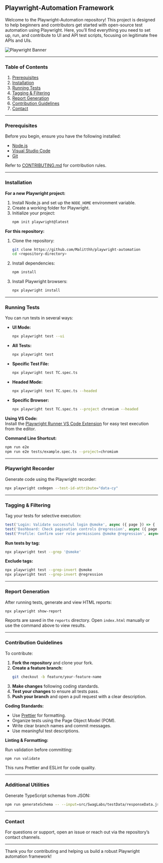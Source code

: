 ## Playwright-Automation Framework

Welcome to the Playwright-Automation repository! This project is designed to help beginners and contributors get started with open-source test automation using Playwright. Here, you’ll find everything you need to set up, run, and contribute to UI and API test scripts, focusing on legitimate free APIs and UIs.

![Playwright Banner](./playwright-banner.png)

---

### Table of Contents

1. [Prerequisites](#prerequisites)
2. [Installation](#installation)
3. [Running Tests](#running-tests)
4. [Tagging & Filtering](#tagging--filtering)
5. [Report Generation](#report-generation)
6. [Contribution Guidelines](#contribution-guidelines)
7. [Contact](#contact)

---

### Prerequisites

Before you begin, ensure you have the following installed:

- [Node.js](https://nodejs.org/)
- [Visual Studio Code](https://code.visualstudio.com/)
- [Git](https://git-scm.com/)

Refer to [CONTRIBUTING.md](https://github.com/Malitthh/playwright-automation/blob/main/CONTRIBUTING.md) for contribution rules.

---

### Installation

**For a new Playwright project:**

1. Install Node.js and set up the `NODE_HOME` environment variable.
2. Create a working folder for Playwright.
3. Initialize your project:
   ```bash
   npm init playwright@latest
   ```

**For this repository:**

1. Clone the repository:
   ```bash
   git clone https://github.com/Malitthh/playwright-automation
   cd <repository-directory>
   ```
2. Install dependencies:
   ```bash
   npm install
   ```
3. Install Playwright browsers:
   ```bash
   npx playwright install
   ```

---

### Running Tests

You can run tests in several ways:

- **UI Mode:**  
  ```bash
  npx playwright test --ui
  ```
- **All Tests:**  
  ```bash
  npx playwright test
  ```
- **Specific Test File:**  
  ```bash
  npx playwright test TC.spec.ts
  ```
- **Headed Mode:**  
  ```bash
  npx playwright test TC.spec.ts --headed
  ```
- **Specific Browser:**  
  ```bash
  npx playwright test TC.spec.ts --project chromium --headed
  ```

**Using VS Code:**  
Install the [Playwright Runner VS Code Extension](https://marketplace.visualstudio.com/items?itemName=ortoni.ortoni) for easy test execution from the editor.

**Command Line Shortcut:**  
```bash
npm run e2e
npm run e2e tests/example.spec.ts --project=chromium
```

---

### Playwright Recorder

Generate code using the Playwright recorder:
```bash
npx playwright codegen --test-id-attribute="data-cy"
```

---

### Tagging & Filtering

Tag your tests for selective execution:

```js
test('Login: Validate successful login @smoke', async ({ page }) => { ... });
test('Dashboard: Check pagination controls @regression', async ({ page }) => { ... });
test('Profile: Confirm user role permissions @smoke @regression', async ({ page }) => { ... });
```

**Run tests by tag:**
```bash
npx playwright test --grep '@smoke'
```

**Exclude tags:**
```bash
npx playwright test --grep-invert @smoke
npx playwright test --grep-invert @regression
```

---

### Report Generation

After running tests, generate and view HTML reports:

```bash
npx playwright show-report
```

Reports are saved in the `reports` directory. Open `index.html` manually or use the command above to view results.

---

### Contribution Guidelines

To contribute:

1. **Fork the repository** and clone your fork.
2. **Create a feature branch:**
   ```bash
   git checkout -b feature/your-feature-name
   ```
3. **Make changes** following coding standards.
4. **Test your changes** to ensure all tests pass.
5. **Push your branch** and open a pull request with a clear description.

**Coding Standards:**

- Use [Prettier](https://prettier.io/) for formatting.
- Organize tests using the Page Object Model (POM).
- Write clear branch names and commit messages.
- Use meaningful test descriptions.

**Linting & Formatting:**

Run validation before committing:
```bash
npm run validate
```
This runs Prettier and ESLint for code quality.

---

### Additional Utilities

Generate TypeScript schemas from JSON:
```bash
npm run generateSchema -- --input=src/SwagLabs/testData/responseData.json --output=src/SwagLabs/schemas/generatedSchemas.ts --name=generatedSchemas
```

---

### Contact

For questions or support, open an issue or reach out via the repository’s contact channels.

---

Thank you for contributing and helping us build a robust Playwright automation framework!

